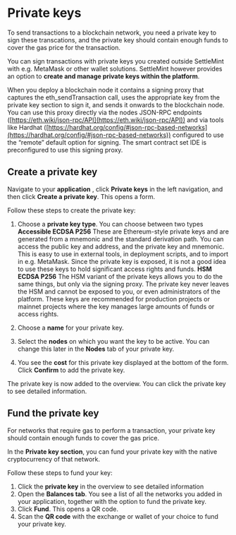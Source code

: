 # Private keys

To send transactions to a blockchain network, you need a private key to sign these transcations, and the private key should contain enough funds to cover the gas price for the transaction.

You can sign transactions with private keys you created outside SettleMint with e.g. MetaMask or other wallet solutions. SettleMint however provides an option to **create and manage private keys within the platform**.

When you deploy a blockchain node it contains a signing proxy that captures the eth_sendTransaction call, uses the appropriate key from the private key section to sign it, and sends it onwards to the blockchain node. You can use this proxy directly via the nodes JSON-RPC endpoints ([https://eth.wiki/json-rpc/API](https://eth.wiki/json-rpc/API)) and via tools like Hardhat ([https://hardhat.org/config/#json-rpc-based-networks](https://hardhat.org/config/#json-rpc-based-networks)) configured to use the “remote” default option for signing. The smart contract set IDE is preconfigured to use this signing proxy.

## Create a private key

Navigate to your **application** , click **Private keys** in the left navigation, and then click **Create a private key**. This opens a form.

Follow these steps to create the private key:

1. Choose a **private key type**. You can choose between two types
   **Accessible ECDSA P256**
   These are Ethereum-style private keys and are generated from a mnemonic and the standard derivation path. You can access the public key and address, and the private key and mnemonic. This is easy to use in external tools, in deployment scripts, and to import in e.g. MetaMask. Since the private key is exposed, it is not a good idea to use these keys to hold significant access rights and funds.
   **HSM ECDSA P256**
   The HSM variant of the private keys allows you to do the same things, but only via the signing proxy. The private key never leaves the HSM and cannot be exposed to you, or even administrators of the platform. These keys are recommended for production projects or mainnet projects where the key manages large amounts of funds or access rights.

2. Choose a **name** for your private key.
3. Select the **nodes** on which you want the key to be active. You can change this later in the **Nodes** tab of your private key.
4. You see the **cost** for this private key displayed at the bottom of the form. Click **Confirm** to add the private key.

The private key is now added to the overview. You can click the private key to see detailed information.

## Fund the private key

For networks that require gas to perform a transaction, your private key should contain enough funds to cover the gas price.

In the **Private key section**, you can fund your private key with the native cryptocurrency of that network.

Follow these steps to fund your key:

1. Click the **private key** in the overview to see detailed information
2. Open the **Balances tab**. You see a list of all the networks you added in your application, together with the option to fund the private key.
3. Click **Fund**. This opens a QR code.
4. Scan the **QR code** with the exchange or wallet of your choice to fund your private key.
